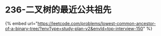 # 236-二叉树的最近公共祖先

{% embed url="https://leetcode.com/problems/lowest-common-ancestor-of-a-binary-tree/?envType=study-plan-v2&envId=top-interview-150" %}


